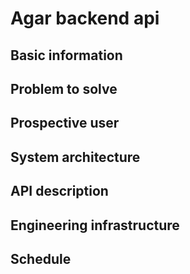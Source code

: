 # Agar backend api

## Basic information

## Problem to solve

## Prospective user

## System architecture

## API description

## Engineering infrastructure

## Schedule